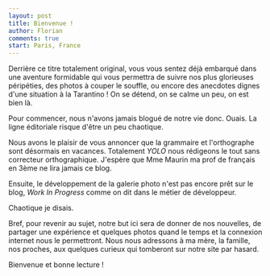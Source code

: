 ```yaml
---
layout: post
title: Bienvenue !
author: Florian
comments: true
start: Paris, France
---
```


Derrière ce titre totalement original, vous vous sentez déjà embarqué dans une aventure formidable qui vous permettra de suivre nos plus glorieuses péripéties, des photos à couper le souffle, ou encore des anecdotes dignes d'une situation à la Tarantino ! On se détend, on se calme un peu, on est bien là. 

Pour commencer, nous n'avons jamais blogué de notre vie donc. Ouais. La ligne éditoriale risque d'être un peu chaotique.

<!--more-->

Nous avons le plaisir de vous annoncer que la grammaire et l'orthographe sont désormais en vacances. Totalement *YOLO* nous rédigeons le tout sans correcteur orthographique. 
J'espère que Mme Maurin ma prof de français en 3ème ne lira jamais ce blog.

Ensuite, le développement de la galerie photo n'est pas encore prêt sur le blog, *Work In Progress* comme on dit dans le métier de développeur.

Chaotique je disais.

Bref, pour revenir au sujet, notre but ici sera de donner de nos nouvelles, de partager une expérience et quelques photos quand le temps et la connexion internet nous le permettront. Nous nous adressons à ma mère, la famille, nos proches, aux quelques curieux qui tomberont sur notre site par hasard.

Bienvenue et bonne lecture !



